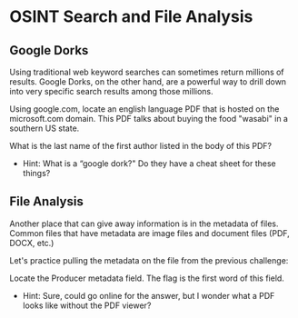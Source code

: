 # OSINT Search and File Analysis

## Google Dorks

Using traditional web keyword searches can sometimes return millions of results. Google Dorks, on the other hand, are a powerful way to drill down into very specific search results among those millions.

Using google.com, locate an english language PDF that is hosted on the microsoft.com domain. This PDF talks about buying the food "wasabi" in a southern US state. 

What is the last name of the first author listed in the body of this PDF?

* Hint: What is a “google dork?" Do they have a cheat sheet for these things?

## File Analysis

Another place that can give away information is in the metadata of files. Common files that have metadata are image files and document files (PDF, DOCX, etc.)

Let's practice pulling the metadata on the file from the previous challenge:

Locate the Producer metadata field. The flag is the first word of this field.

* Hint: Sure, could go online for the answer, but I wonder what a PDF looks like without the PDF viewer?